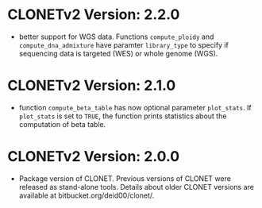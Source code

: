 # CLONETv2 Version: 2.2.0

* better support for WGS data. Functions `compute_ploidy` and `compute_dna_admixture` have paramter `library_type` to specify if sequencing data
is targeted (WES) or whole genome (WGS).

# CLONETv2 Version: 2.1.0

* function `compute_beta_table` has now optional parameter `plot_stats`. 
If `plot_stats` is set to `TRUE`, the function prints statistics about the computation of beta table.

# CLONETv2 Version: 2.0.0

* Package version of CLONET. 
  Previous versions of CLONET were released as stand-alone tools. 
  Details about older CLONET versions are available at bitbucket.org/deid00/clonet/.
